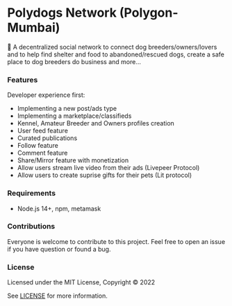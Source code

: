 # Polydogs Network (Polygon-Mumbai)

🚀 A decentralized social network to connect dog breeders/owners/lovers and to help find shelter and food to abandoned/rescued dogs, create a safe place to dog breeders do business and more...

### Features

Developer experience first:

- Implementing a new post/ads type
- Implementing a marketplace/classifieds
- Kennel, Amateur Breeder and Owners profiles creation
- User feed feature
- Curated publications
- Follow feature
- Comment feature
- Share/Mirror feature with monetization
- Allow users stream live video from their ads (Livepeer Protocol)
- Allow users to create suprise gifts for their pets (Lit protocol)

### Requirements

- Node.js 14+, npm, metamask

### Contributions

Everyone is welcome to contribute to this project. Feel free to open an issue if you have question or found a bug.

### License

Licensed under the MIT License, Copyright © 2022

See [LICENSE](LICENSE) for more information.
